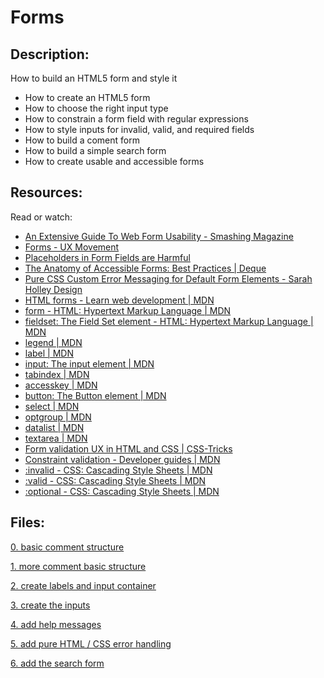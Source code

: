 # Forms
## Description:
How to build an HTML5 form and style it
* How to create an HTML5 form
* How to choose the right input type
* How to constrain a form field with regular expressions
* How to style inputs for invalid, valid, and required fields
* How to build a coment form
* How to build a simple search form
* How to create usable and accessible forms

## Resources:
Read or watch:
* [An Extensive Guide To Web Form Usability - Smashing Magazine](https://intranet.hbtn.io/rltoken/L7JpxWt0F5VsUtwsDGaJYg)
* [Forms - UX Movement](https://intranet.hbtn.io/rltoken/FaOz7GkGRSnrlYKL91sWYQ)
* [Placeholders in Form Fields are Harmful](https://intranet.hbtn.io/rltoken/kkI4hp8L2xriaBiZ4aay5g)
* [The Anatomy of Accessible Forms: Best Practices | Deque](https://intranet.hbtn.io/rltoken/Suk4Imd1PwQWQfMARmUyOg)
* [Pure CSS Custom Error Messaging for Default Form Elements - Sarah Holley Design](https://intranet.hbtn.io/rltoken/mt7GbkQzlwq86rGgLXuKug)
* [HTML forms - Learn web development | MDN](https://intranet.hbtn.io/rltoken/FqmevqAf9FQJTCLzWHkR1g)
* [form - HTML: Hypertext Markup Language | MDN](https://intranet.hbtn.io/rltoken/SSy7rj0I3adIOAdQYHZlTg)
* [fieldset: The Field Set element - HTML: Hypertext Markup Language | MDN](https://intranet.hbtn.io/rltoken/Dei_L42fLRZU_AJ6ZrEHYQ)
* [legend | MDN](https://intranet.hbtn.io/rltoken/ZkZo0GMrr0swRR5qOAbZpA)
* [label | MDN](https://intranet.hbtn.io/rltoken/riHRpJYmDTPKnhEnmim8Og)
* [input: The input element | MDN](https://intranet.hbtn.io/rltoken/I-tvtRp2hlUSVkdNVuOkzQ)
* [tabindex | MDN](https://intranet.hbtn.io/rltoken/IVNFtpOTz5HH2hhPVirm1w)
* [accesskey | MDN](https://intranet.hbtn.io/rltoken/hpkb0GWg6d58CT3VbJBYUA)
* [button: The Button element | MDN](https://intranet.hbtn.io/rltoken/lWIyMaHK4ZXYyIftpFkydQ)
* [select | MDN](https://intranet.hbtn.io/rltoken/yW_Ov-o5Z5-WHRqOH1yrWQ)
* [optgroup | MDN](https://intranet.hbtn.io/rltoken/fd435kOSi_vDQuxS9C_hzQ)
* [datalist | MDN](https://intranet.hbtn.io/rltoken/9zHNcNs_TijZGoXlSPE6UQ)
* [textarea | MDN](https://intranet.hbtn.io/rltoken/ZI43Ei3OIRGmi0fdEm-Wfg)
* [Form validation UX in HTML and CSS | CSS-Tricks](https://intranet.hbtn.io/rltoken/Wbg54wi7RUJX2_y7hrw6dQ)
* [Constraint validation - Developer guides | MDN](https://intranet.hbtn.io/rltoken/aS9wOqiKFbqnoWXUIdgbcg)
* [:invalid - CSS: Cascading Style Sheets | MDN](https://intranet.hbtn.io/rltoken/7h8uLLpM8WxMQS7t6aAk7Q)
* [:valid - CSS: Cascading Style Sheets | MDN](https://intranet.hbtn.io/rltoken/UKXa7S-Q_saLWXgrJeFRNg)
* [:optional - CSS: Cascading Style Sheets | MDN](https://intranet.hbtn.io/rltoken/Yw2FK8PGHmv5jgF8BOKJ9w)

## Files:
[0. basic comment structure](./01-article.html)

[1. more comment basic structure](./02-article.html)

[2. create labels and input container](./03-styles.css)

[3. create the inputs](./04-article.html)

[4. add help messages](./05-article.html)

[5. add pure HTML / CSS error handling](./06-styles.css)

[6. add the search form](./07-article.html)